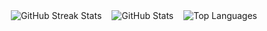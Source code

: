 <div style="display: flex; flex-wrap: wrap; justify-content: center; align-items: center; gap: 16px;">
  <img src="https://github-readme-streak-stats.herokuapp.com?user=naatin777&theme=dracula" alt="GitHub Streak Stats"/>
  <img src="https://github-readme-stats.vercel.app/api?username=naatin777&show_icons=true&theme=dracula" alt="GitHub Stats"/>
  <img src="https://github-readme-stats.vercel.app/api/top-langs/?username=naatin777&theme=dracula" alt="Top Languages"/>
</div>

